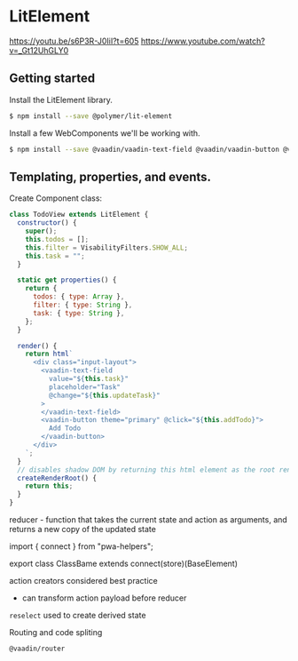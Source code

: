 # LitElement

https://youtu.be/s6P3R-J0IiI?t=605
https://www.youtube.com/watch?v=_Gt12UhGLY0

## Getting started

Install the LitElement library.

```bash
$ npm install --save @polymer/lit-element
```

Install a few WebComponents we'll be working with.

```bash
$ npm install --save @vaadin/vaadin-text-field @vaadin/vaadin-button @vaadin/vaadin-checkbox @vaadin/vaadin-radio-button
```

## Templating, properties, and events.

Create Component class:

```js
class TodoView extends LitElement {
  constructor() {
    super();
    this.todos = [];
    this.filter = VisabilityFilters.SHOW_ALL;
    this.task = "";
  }

  static get properties() {
    return {
      todos: { type: Array },
      filter: { type: String },
      task: { type: String },
    };
  }

  render() {
    return html`
      <div class="input-layout">
        <vaadin-text-field
          value="${this.task}"
          placeholder="Task"
          @change="${this.updateTask}"
        >
        </vaadin-text-field>
        <vaadin-button theme="primary" @click="${this.addTodo}">
          Add Todo
        </vaadin-button>
      </div>
    `;
  }
  // disables shadow DOM by returning this html element as the root render element.
  createRenderRoot() {
    return this;
  }
}
```

reducer - function that takes the current state and action as arguments, and returns a new copy of the updated state

import { connect } from "pwa-helpers";

export class ClassBame extends connect(store)(BaseElement)

action creators considered best practice

- can transform action payload before reducer

`reselect` used to create derived state

Routing and code spliting

`@vaadin/router`

